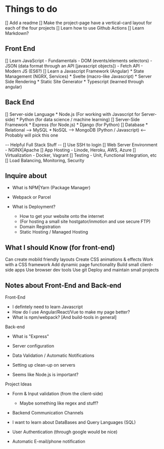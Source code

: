 Things to do
============

[] Add a readme
[] Make the project-page have a vertical-card layout for each of the four projects
[] Learn how to use Github Actions
[] Learn Markdown?

Front End
---------
[] Learn JavaScript
    - Fundamentals
    - DOM (events/elements selectors)
    - JSON (data format through an API [javascript objects])
    - Fetch API
    - Modern JS (ES6?)
[] Learn a Javascript Framework (Angular)
    * State Management (NGRX, Services)
    * Svelte (macro-like Javascript)
    * Server Side Rendering
    * Static Site Generator
    * Typescript (learned through angular)

Back End
--------
[] Server-side Language 
    * Node.js (For working with Javascript for Server-side)
    * Python (for data science / machine learning)
[] Server-Side Framework
    * Express (for Node.js)
    * Django (for Python)
[] Database
    * Relational --> MySQL
    * NoSQL --> MongoDB (Python / Javascript) <-- Probably will pick this one

-- Helpful Full Stack Stuff --
[] Use SSH to login
[] Web Server Environment - NGINX|Apache
[] App Hosting - Linode, Heroku, AWS, Azure
[] Virtualization - Docker, Vagrant
[] Testing - Unit, Functional Integration, etc
[] Load Balancing, Monitoring, Security


Inquire about
--------------
- What is NPM|Yarn (Package Manager)
- Webpack or Parcel

- What is Deployment?
    * How to get your website onto the internet
    - (For hosting a small site hostgator/inmotion and use secure FTP)
    - Domain Registration 
    - Static Hosting / Managed Hosting

What I should Know (for front-end)
----------------------------------
Can create mobild friendly layouts
Create CSS animations & effects
Work with a CSS framework
Add dynamic page functionality
Build small client-side apps
Use browser dev tools
Use git
Deploy and maintain small projects 




Notes about Front-End and Back-end
----------------------------------
Front-End
- I defintely need to learn Javascript
- How do I use Angular/React/Vue to make my page better?
- What is npm/webpack? [And build-tools in general]

Back-end
- What is "Express"
- Server configuration
- Data Validation / Automatic Notifications
- Setting up clean-up on servers

- Seems like Node.js is important?

Project Ideas
- Form & Input validation (from the client-side) 
    - Maybe something like regex and stuff?
- Backend Communication Channels

- I want to learn about DataBases and Query Languages (SQL)
- User Authentication (through google would be nice)
- Automatic E-mail/phone notification
